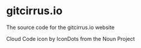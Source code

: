 # gitcirrus.io
The source code for the gitcirrus.io website


Cloud Code icon by IconDots from the Noun Project
